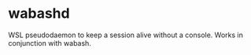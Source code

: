 # wabashd
WSL pseudodaemon to keep a session alive without a console. Works in conjunction with wabash.

